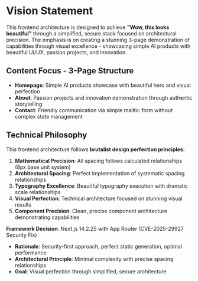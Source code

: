 # Vision Statement

This frontend architecture is designed to achieve **"Wow, this looks beautiful"** through a simplified, secure stack focused on architectural precision. The emphasis is on creating a stunning 3-page demonstration of capabilities through visual excellence - showcasing simple AI products with beautiful UI/UX, passion projects, and innovation.

## Content Focus - 3-Page Structure

- **Homepage**: Simple AI products showcase with beautiful hero and visual perfection
- **About**: Passion projects and innovation demonstration through authentic storytelling
- **Contact**: Friendly communication via simple mailto: form without complex state management

## Technical Philosophy

This frontend architecture follows **brutalist design perfection principles**:

1. **Mathematical Precision**: All spacing follows calculated relationships (8px base unit system)
2. **Architectural Spacing**: Perfect implementation of systematic spacing relationships
3. **Typography Excellence**: Beautiful typography execution with dramatic scale relationships
4. **Visual Perfection**: Technical architecture focused on stunning visual results
5. **Component Precision**: Clean, precise component architecture demonstrating capabilities

**Framework Decision**: Next.js 14.2.25 with App Router (CVE-2025-29927 Security Fix)

- **Rationale**: Security-first approach, perfect static generation, optimal performance
- **Architectural Principle**: Minimal complexity with precise spacing relationships
- **Goal**: Visual perfection through simplified, secure architecture
